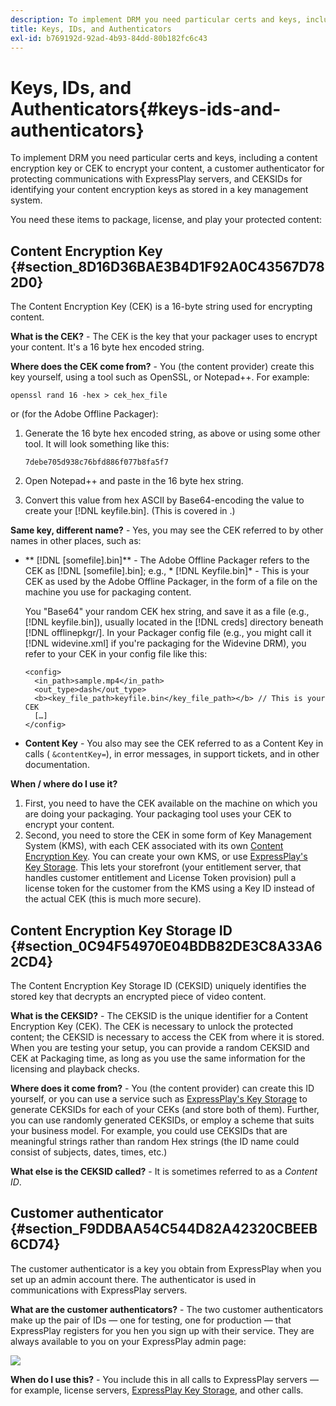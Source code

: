 ```yaml
---
description: To implement DRM you need particular certs and keys, including a content encryption key or CEK to encrypt your content, a customer authenticator for protecting communications with ExpressPlay servers, and CEKSIDs for identifying your content encryption keys as stored in a key management system.
title: Keys, IDs, and Authenticators
exl-id: b769192d-92ad-4b93-84dd-80b182fc6c43
---
```

# Keys, IDs, and Authenticators{#keys-ids-and-authenticators}

To implement DRM you need particular certs and keys, including a content encryption key or CEK to encrypt your content, a customer authenticator for protecting communications with ExpressPlay servers, and CEKSIDs for identifying your content encryption keys as stored in a key management system.

You need these items to package, license, and play your protected content:

## Content Encryption Key {#section_8D16D36BAE3B4D1F92A0C43567D782D0}

The Content Encryption Key (CEK) is a 16-byte string used for encrypting content.

**What is the CEK?** - The CEK is the key that your packager uses to encrypt your content. It's a 16 byte hex encoded string.

**Where does the CEK come from?** - You (the content provider) create this key yourself, using a tool such as OpenSSL, or Notepad++. For example: 

```
openssl rand 16 -hex > cek_hex_file
```

or (for the Adobe Offline Packager):

1. Generate the 16 byte hex encoded string, as above or using some other tool. It will look something like this: 

   ```
   7debe705d938c76bfd886f077b8fa5f7
   ```

1. Open Notepad++ and paste in the 16 byte hex string. 
1. Convert this value from hex ASCII by Base64-encoding the value to create your [!DNL keyfile.bin]. (This is covered in [](../../multi-drm-workflows/quick-start/package-your-content.md).)

**Same key, different name?** - Yes, you may see the CEK referred to by other names in other places, such as:

* ** [!DNL [somefile].bin]** - The Adobe Offline Packager refers to the CEK as [!DNL [somefile].bin]; e.g., * [!DNL Keyfile.bin]* - This is your CEK as used by the Adobe Offline Packager, in the form of a file on the machine you use for packaging content.

  You "Base64" your random CEK hex string, and save it as a file (e.g., [!DNL keyfile.bin]), usually located in the [!DNL creds] directory beneath [!DNL offlinepkgr/]. In your Packager config file (e.g., you might call it [!DNL widevine.xml] if you're packaging for the Widevine DRM), you refer to your CEK in your config file like this:

  ```
  <config>  
    <in_path>sample.mp4</in_path>  
    <out_type>dash</out_type>
    <b><key_file_path>keyfile.bin</key_file_path></b> // This is your CEK  
    […] 
  </config> 
  ```

* **Content Key** - You also may see the CEK referred to as a Content Key in calls ( `&contentKey=`), in error messages, in support tickets, and in other documentation.

**When / where do I use it?**

1. First, you need to have the CEK available on the machine on which you are doing your packaging. Your packaging tool uses your CEK to encrypt your content. 
1. Second, you need to store the CEK in some form of Key Management System (KMS), with each CEK associated with its own [Content Encryption Key](../../multi-drm-workflows/glossary/glossary-cek.md). You can create your own KMS, or use [ExpressPlay's Key Storage](https://www.expressplay.com/developer/key-storage/). This lets your storefront (your entitlement server, that handles customer entitlement and License Token provision) pull a license token for the customer from the KMS using a Key ID instead of the actual CEK (this is much more secure).

## Content Encryption Key Storage ID {#section_0C94F54970E04BDB82DE3C8A33A62CD4}

The Content Encryption Key Storage ID (CEKSID) uniquely identifies the stored key that decrypts an encrypted piece of video content.

**What is the CEKSID?** - The CEKSID is the unique identifier for a Content Encryption Key (CEK). The CEK is necessary to unlock the protected content; the CEKSID is necessary to access the CEK from where it is stored. When you are testing your setup, you can provide a random CEKSID and CEK at Packaging time, as long as you use the same information for the licensing and playback checks.

**Where does it come from?** - You (the content provider) can create this ID yourself, or you can use a service such as [ExpressPlay's Key Storage](https://www.expressplay.com/developer/key-storage/) to generate CEKSIDs for each of your CEKs (and store both of them). Further, you can use randomly generated CEKSIDs, or employ a scheme that suits your business model. For example, you could use CEKSIDs that are meaningful strings rather than random Hex strings (the ID name could consist of subjects, dates, times, etc.)

**What else is the CEKSID called?** - It is sometimes referred to as a *Content ID*.

## Customer authenticator {#section_F9DDBAA54C544D82A42320CBEEB6CD74}

The customer authenticator is a key you obtain from ExpressPlay when you set up an admin account there. The authenticator is used in communications with ExpressPlay servers.

**What are the customer authenticators?** - The two customer authenticators make up the pair of IDs — one for testing, one for production — that ExpressPlay registers for you hen you sign up with their service. They are always available to you on your ExpressPlay admin page: 
<!--<a id="fig_c5h_xdl_wv"></a>-->

![](assets/expressplay_admin_dashboard-web.png)

**When do I use this?** - You include this in all calls to ExpressPlay servers — for example, license servers, [ExpressPlay Key Storage](https://www.expressplay.com/developer/key-storage/), and other calls.
